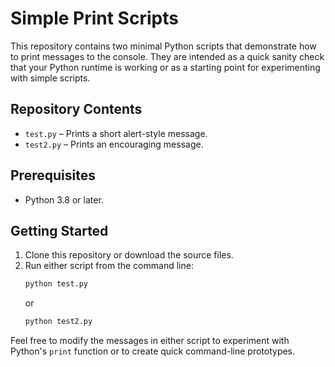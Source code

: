 # Simple Print Scripts

This repository contains two minimal Python scripts that demonstrate how to print messages to the console. They are intended as a quick sanity check that your Python runtime is working or as a starting point for experimenting with simple scripts.

## Repository Contents

- `test.py` – Prints a short alert-style message.
- `test2.py` – Prints an encouraging message.

## Prerequisites

- Python 3.8 or later.

## Getting Started

1. Clone this repository or download the source files.
2. Run either script from the command line:
   ```bash
   python test.py
   ```
   or
   ```bash
   python test2.py
   ```

Feel free to modify the messages in either script to experiment with Python's `print` function or to create quick command-line prototypes.
